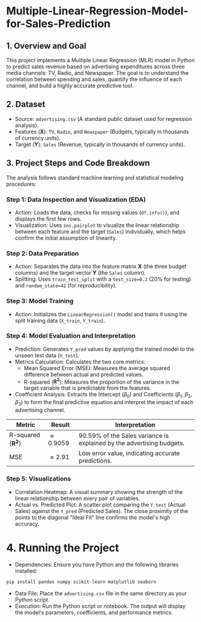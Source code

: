 # Multiple-Linear-Regression-Model-for-Sales-Prediction

## 1. Overview and Goal
This project implements a Multiple Linear Regression (MLR) model in Python to predict sales revenue based on advertising expenditures across three media channels: TV, Radio, and Newspaper. The goal is to understand the correlation between spending and sales, quantify the influence of each channel, and build a highly accurate predictive tool.

## 2. Dataset
* Source: `advertising.csv` (A standard public dataset used for regression analysis).
* Features ($\mathbf{X}$): `TV`, `Radio`, and `Newspaper` (Budgets, typically in thousands of currency units).
* Target ($\mathbf{Y}$): `Sales` (Revenue, typically in thousands of currency units).

## 3. Project Steps and Code Breakdown
The analysis follows standard machine learning and statistical modeling procedures:
### Step 1: Data Inspection and Visualization (EDA)
* Action: Loads the data, checks for missing values (`df.info()`), and displays the first few rows.
* Visualization: Uses `sns.pairplot` to visualize the linear relationship between each feature and the target (`Sales`) individually, which helps confirm the initial assumption of linearity.
### Step 2: Data Preparation
* Action: Separates the data into the feature matrix $\mathbf{X}$ (the three budget columns) and the target vector $\mathbf{Y}$ (the `Sales` column).
* Splitting: Uses `train_test_split` with a `test_size=0.2` (20% for testing) and `random_state=42` (for reproducibility).
### Step 3: Model Training
* Action: Initializes the `LinearRegression()` model and trains it using the split training data (`X_train`, `Y_train`).
### Step 4: Model Evaluation and Interpretation
* Prediction: Generates `Y_pred` values by applying the trained model to the unseen test data (`X_test`).
* Metrics Calculation: Calculates the two core metrics:
  * Mean Squared Error (MSE): Measures the average squared difference between actual and predicted values.
  * R-squared ($\mathbf{R^2}$): Measures the proportion of the variance in the target variable that is predictable from the features.
* Coefficient Analysis: Extracts the Intercept ($\beta_0$) and Coefficients ($\beta_1$, $\beta_2$, $\beta_3$) to form the final predictive equation and interpret the impact of each advertising channel.

| Metric | Result | Interpretation |
| --- | --- | --- |
| R-squared ($\mathbf{R^2}$) | $\approx 0.9059$ | 90.59% of the Sales variance is explained by the advertising budgets. |
| MSE | $\approx 2.91$ | Low error value, indicating accurate predictions. |

### Step 5: Visualizations
* Correlation Heatmap: A visual summary showing the strength of the linear relationship between every pair of variables.
* Actual vs. Predicted Plot: A scatter plot comparing the `Y_test` (Actual Sales) against the `Y_pred` (Predicted Sales). The close proximity of the points to the diagonal "Ideal Fit" line confirms the model's high accuracy.

# 4. Running the Project
* Dependencies: Ensure you have Python and the following libraries installed:

```sh
pip install pandas numpy scikit-learn matplotlib seaborn
```
* Data File: Place the `advertising.csv` file in the same directory as your Python script.
* Execution: Run the Python script or notebook. The output will display the model's parameters, coefficients, and performance metrics.
